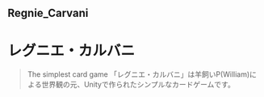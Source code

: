 ## Regnie_Carvani
# レグニエ・カルバニ
> The simplest card game
「レグニエ・カルバニ」は羊飼いP(William)による世界観の元、Unityで作られたシンプルなカードゲームです。
